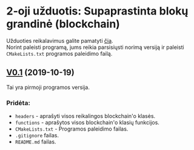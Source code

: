 # 2-oji užduotis: Supaprastinta blokų grandinė (blockchain)

Užduoties reikalavimus galite pamatyti [čia](https://github.com/blockchain-group/Blockchain-technologijos/blob/master/pratybos/2uzduotis-Blockchain.md).  
Norint paleisti programą, jums reikia parsisiųsti norimą versiją ir paleisti `CMakeLists.txt` programos paleidimo failą.  

## [V0.1](https://github.com/rokas28/blockchain/releases/tag/v0.1) (2019-10-19)
Tai yra pirmoji programos versija. 
### Pridėta:
- `headers` - aprašyti visos reikalingos blockchain'o klasės.
- `functions` - aprašytos visos blockchain'o klasių funkcijos.
- `CMakeLists.txt` - Programos paleidimo failas.
- `.gitignore` failas.
- `README.md` failas.